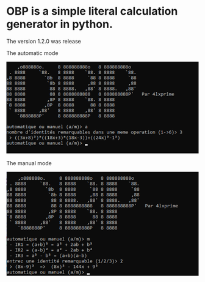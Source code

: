 <h1>OBP is a simple literal calculation generator in python.</h1>
<p>The version 1.2.0 was release</p>
<p>The automatic mode</p>
<img src="IMG/presentation-OBP-1.png">
<p>The manual mode</p>
<img src="IMG/presentation-OBP-2.png">
